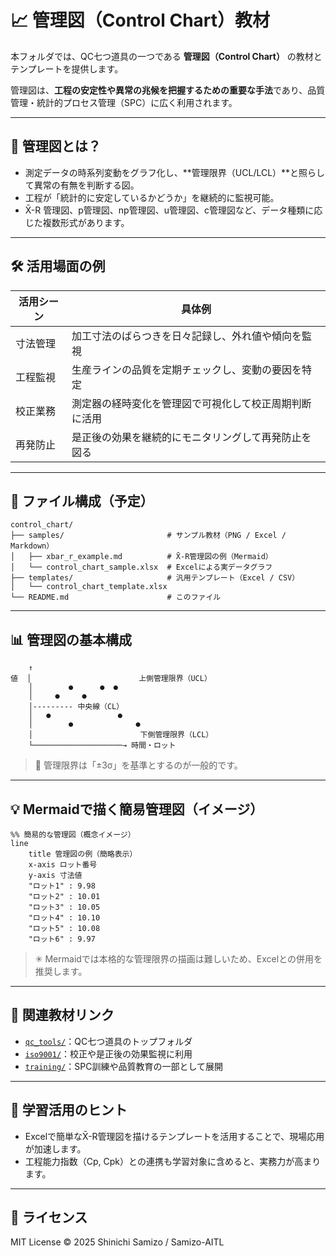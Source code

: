 # 📈 管理図（Control Chart）教材

本フォルダでは、QC七つ道具の一つである **管理図（Control Chart）** の教材とテンプレートを提供します。

管理図は、**工程の安定性や異常の兆候を把握するための重要な手法**であり、品質管理・統計的プロセス管理（SPC）に広く利用されます。

---

## 📌 管理図とは？

- 測定データの時系列変動をグラフ化し、**管理限界（UCL/LCL）**と照らして異常の有無を判断する図。
- 工程が「統計的に安定しているかどうか」を継続的に監視可能。
- X̄-R 管理図、p管理図、np管理図、u管理図、c管理図など、データ種類に応じた複数形式があります。

---

## 🛠️ 活用場面の例

| 活用シーン | 具体例 |
|------------|--------|
| 寸法管理 | 加工寸法のばらつきを日々記録し、外れ値や傾向を監視 |
| 工程監視 | 生産ラインの品質を定期チェックし、変動の要因を特定 |
| 校正業務 | 測定器の経時変化を管理図で可視化して校正周期判断に活用 |
| 再発防止 | 是正後の効果を継続的にモニタリングして再発防止を図る |

---

## 📁 ファイル構成（予定）

```plaintext
control_chart/
├── samples/                       # サンプル教材（PNG / Excel / Markdown）
│   ├── xbar_r_example.md          # X̄-R管理図の例（Mermaid）
│   └── control_chart_sample.xlsx  # Excelによる実データグラフ
├── templates/                     # 汎用テンプレート（Excel / CSV）
│   └── control_chart_template.xlsx
└── README.md                      # このファイル
```

---

## 📊 管理図の基本構成

```
    ↑
値  │                        上側管理限界（UCL）
    │        ●      ●  ●
    │     ●     ●
    │--------- 中央線（CL）
    │   ●               ●
    │        ●              ●
    │                        下側管理限界（LCL）
    └────────────────────→ 時間・ロット
```

> 📌 管理限界は「±3σ」を基準とするのが一般的です。

---

## 💡 Mermaidで描く簡易管理図（イメージ）

```mermaid
%% 簡易的な管理図（概念イメージ）
line
    title 管理図の例（簡略表示）
    x-axis ロット番号
    y-axis 寸法値
    "ロット1" : 9.98
    "ロット2" : 10.01
    "ロット3" : 10.05
    "ロット4" : 10.10
    "ロット5" : 10.08
    "ロット6" : 9.97
```

> ✳ Mermaidでは本格的な管理限界の描画は難しいため、Excelとの併用を推奨します。

---

## 🔗 関連教材リンク

- [`qc_tools/`](../)：QC七つ道具のトップフォルダ
- [`iso9001/`](../../iso9001/)：校正や是正後の効果監視に利用
- [`training/`](../../training/)：SPC訓練や品質教育の一部として展開

---

## 🧠 学習活用のヒント

- Excelで簡単なX̄-R管理図を描けるテンプレートを活用することで、現場応用が加速します。
- 工程能力指数（Cp, Cpk）との連携も学習対象に含めると、実務力が高まります。

---

## 📜 ライセンス

MIT License © 2025 Shinichi Samizo / Samizo-AITL
